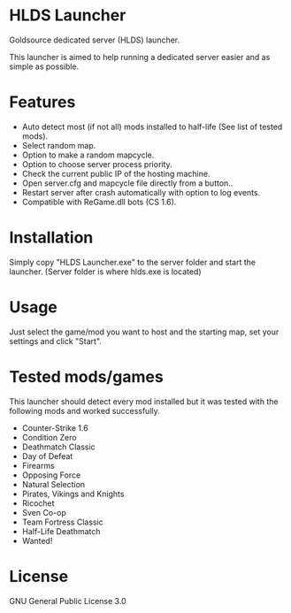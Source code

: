 # HLDS Launcher
Goldsource dedicated server (HLDS) launcher.

This launcher is aimed to help running a dedicated server easier and as simple as possible.

# Features
- Auto detect most (if not all) mods installed to half-life (See list of tested mods).
- Select random map.
- Option to make a random mapcycle.
- Option to choose server process priority.
- Check the current public IP of the hosting machine.
- Open server.cfg and mapcycle file directly from a button..
- Restart server after crash automatically with option to log events.
- Compatible with ReGame.dll bots (CS 1.6).

# Installation
Simply copy "HLDS Launcher.exe" to the server folder and start the launcher.
(Server folder is where hlds.exe is located)

# Usage
Just select the game/mod you want to host and the starting map, set your settings and click "Start".

# Tested mods/games
This launcher should detect every mod installed but it was tested with the following mods and worked successfully.
- Counter-Strike 1.6
- Condition Zero
- Deathmatch Classic
- Day of Defeat
- Firearms
- Opposing Force
- Natural Selection
- Pirates, Vikings and Knights
- Ricochet
- Sven Co-op
- Team Fortress Classic
- Half-Life Deathmatch
- Wanted!

# License
GNU General Public License 3.0
